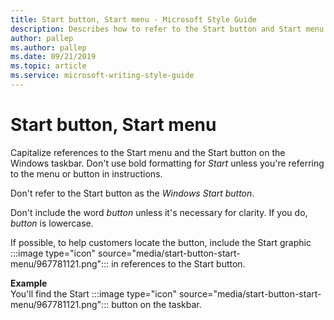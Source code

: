 ```yaml
---
title: Start button, Start menu - Microsoft Style Guide
description: Describes how to refer to the Start button and Start menu in content and provides an example of referring to the Start button in content.
author: pallep
ms.author: pallep
ms.date: 09/21/2019
ms.topic: article
ms.service: microsoft-writing-style-guide
---
```


# Start button, Start menu

Capitalize references to the Start menu and the Start button on the Windows taskbar. Don't use bold formatting for *Start* 
unless you're referring to the menu or button in instructions.

Don't refer to the Start button as the *Windows Start button*.

Don't include the word *button* unless it's necessary for clarity. If you do, *button* is lowercase.

If possible, to help customers locate the button, include the Start graphic :::image type="icon" source="media/start-button-start-menu/967781121.png"::: in references to the Start button. 

**Example**  
You'll find the Start :::image type="icon" source="media/start-button-start-menu/967781121.png"::: button on the taskbar.  
